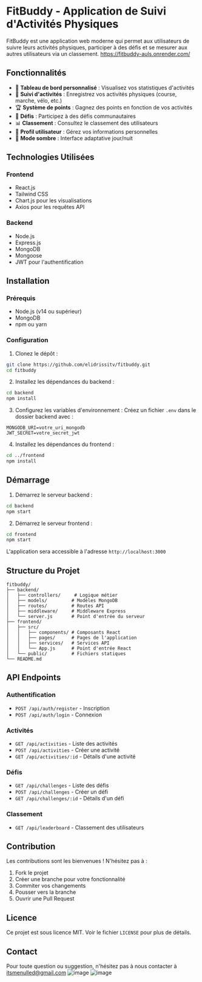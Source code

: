 # FitBuddy - Application de Suivi d'Activités Physiques

FitBuddy est une application web moderne qui permet aux utilisateurs de suivre leurs activités physiques, participer à des défis et se mesurer aux autres utilisateurs via un classement.
https://fitbuddy-auls.onrender.com/

## Fonctionnalités

- 📱 **Tableau de bord personnalisé** : Visualisez vos statistiques d'activités
- 🏃 **Suivi d'activités** : Enregistrez vos activités physiques (course, marche, vélo, etc.)
- 🏆 **Système de points** : Gagnez des points en fonction de vos activités
- 🎯 **Défis** : Participez à des défis communautaires
- 📊 **Classement** : Consultez le classement des utilisateurs
- 👤 **Profil utilisateur** : Gérez vos informations personnelles
- 🌙 **Mode sombre** : Interface adaptative jour/nuit

## Technologies Utilisées

### Frontend

- React.js
- Tailwind CSS
- Chart.js pour les visualisations
- Axios pour les requêtes API

### Backend

- Node.js
- Express.js
- MongoDB
- Mongoose
- JWT pour l'authentification

## Installation

### Prérequis

- Node.js (v14 ou supérieur)
- MongoDB
- npm ou yarn

### Configuration

1. Clonez le dépôt :

```bash
git clone https://github.com/elidrissitv/fitbuddy.git
cd fitbuddy
```

2. Installez les dépendances du backend :

```bash
cd backend
npm install
```

3. Configurez les variables d'environnement :
   Créez un fichier `.env` dans le dossier backend avec :

```
MONGODB_URI=votre_uri_mongodb
JWT_SECRET=votre_secret_jwt
```

4. Installez les dépendances du frontend :

```bash
cd ../frontend
npm install
```

## Démarrage

1. Démarrez le serveur backend :

```bash
cd backend
npm start
```

2. Démarrez le serveur frontend :

```bash
cd frontend
npm start
```

L'application sera accessible à l'adresse `http://localhost:3000`

## Structure du Projet

```
fitbuddy/
├── backend/
│   ├── controllers/     # Logique métier
│   ├── models/         # Modèles MongoDB
│   ├── routes/         # Routes API
│   ├── middleware/     # Middleware Express
│   └── server.js       # Point d'entrée du serveur
├── frontend/
│   ├── src/
│   │   ├── components/ # Composants React
│   │   ├── pages/      # Pages de l'application
│   │   ├── services/   # Services API
│   │   └── App.js      # Point d'entrée React
│   └── public/         # Fichiers statiques
└── README.md
```

## API Endpoints

### Authentification

- `POST /api/auth/register` - Inscription
- `POST /api/auth/login` - Connexion

### Activités

- `GET /api/activities` - Liste des activités
- `POST /api/activities` - Créer une activité
- `GET /api/activities/:id` - Détails d'une activité

### Défis

- `GET /api/challenges` - Liste des défis
- `POST /api/challenges` - Créer un défi
- `GET /api/challenges/:id` - Détails d'un défi

### Classement

- `GET /api/leaderboard` - Classement des utilisateurs

## Contribution

Les contributions sont les bienvenues ! N'hésitez pas à :

1. Fork le projet
2. Créer une branche pour votre fonctionnalité
3. Commiter vos changements
4. Pousser vers la branche
5. Ouvrir une Pull Request

## Licence

Ce projet est sous licence MIT. Voir le fichier `LICENSE` pour plus de détails.

## Contact

Pour toute question ou suggestion, n'hésitez pas à nous contacter à [itsmenulled@gmail.com](mailto:itsmenulled@gmail.com)
![image](https://github.com/user-attachments/assets/b63344b8-4382-4b34-8ceb-84bca9a04039)
![image](https://github.com/user-attachments/assets/613e8788-3b1b-4f14-a337-0ffd029fdfa9)

